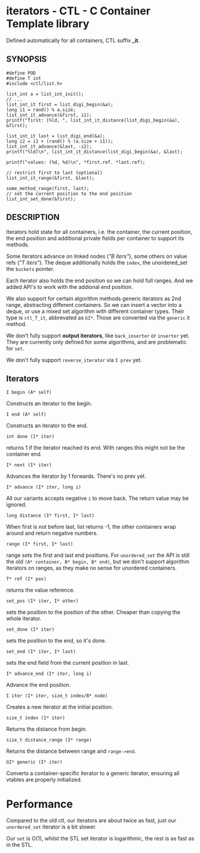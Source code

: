 # iterators - CTL - C Container Template library

Defined automatically for all containers, CTL suffix **_it**.

## SYNOPSIS

    #define POD
    #define T int
    #include <ctl/list.h>

    list_int a = list_int_init();
    // ...
    list_int_it first = list_digi_begin(&a);
    long i1 = rand() % a.size;
    list_int_it_advance(&first, i1);
    printf("first: [%ld, ", list_int_it_distance(list_digi_begin(&a), &first);

    list_int_it last = list_digi_end(&a);
    long i2 = i1 + (rand() % (a.size + i1));
    list_int_it_advance(&last, -i2);
    printf("%ld)\n", list_int_it_distance(list_digi_begin(&a), &last);

    printf("values: (%d, %d)\n", *first.ref. *last.ref);

    // restrict first to last (optional)
    list_int_it_range(&first, &last);

    some_method_range(first, last);
    // set the current position to the end position
    list_int_set_done(&first);


## DESCRIPTION

Iterators hold state for all containers, i.e. the container, the current
position, the end position and additional private fields per container to
support its methods.

Some iterators advance on linked nodes (_"B iters"_), some others on value
refs (_"T iters"_). The deque additionally holds the `index`, the unordered_set
the `buckets` pointer.

Each iterator also holds the end position so we can hold full ranges. And we
added API's to work with the addional end position.

We also support for certain algorithm methods generic iterators as 2nd range,
abstracting different containers. So we can insert a vector into a deque, or use
a mixed set algorithm with different container types. Their type is
`ctl_T_it`, abbrevated as `GI*`. Those are converted via the `generic` it method.

We don't fully support **output iterators**, like `back_inserter` or `inserter` yet.
They are currently only defined for some algorithms, and are problematic for `set`.

We don't fully support `reverse_iterator` via `I prev` yet.

## Iterators

    I begin (A* self)

Constructs an iterator to the begin.

    I end (A* self)

Constructs an iterator to the end.

    int done (I* iter)

returns 1 if the iterator reached its end. With ranges this might not be the container end.

    I* next (I* iter)

Advances the iterator by 1 forwards. There's no prev yet.

    I* advance (I* iter, long i)

All our variants accepts negative `i` to move back. The return value may be ignored.

    long distance (I* first, I* last)

When first is not before last, list returns -1, the other containers wrap around and
return negative numbers.

    range (I* first, I* last)

range sets the first and last end positions. For `unordered_set` the API
is still the old `(A* container, B* begin, B* end)`, but we don't support
algorithm iterators on ranges, as they make no sense for unordered containers.

    T* ref (I* pos)

returns the value reference.

    set_pos (I* iter, I* other)

sets the position to the position of the other. Cheaper than copying the whole iterator.

    set_done (I* iter)

sets the position to the end, so it's done.

    set_end (I* iter, I* last)

sets the end field from the current position in last.

    I* advance_end (I* iter, long i)

Advance the end position.

    I iter (I* iter, size_t index/B* node)

Creates a new iterator at the initial position.

    size_t index (I* iter)

Returns the distance from begin.

    size_t distance_range (I* range)

Returns the distance between range and `range->end`.

    GI* generic (I* iter)

Converts a container-specific iterator to a generic iterator, ensuring all
vtables are properly initialized.

# Performance

Compared to the old ctl, our iterators are about twice as fast, just our
`unordered_set` iterator is a bit slower.

Our `set` is O(1), whilst the STL set iterator is logarithmic, the rest is as
fast as in the STL.
